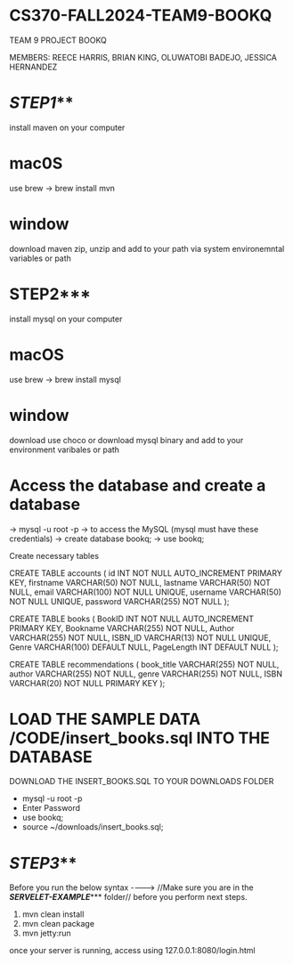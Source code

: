 # CS370-FALL2024-TEAM9-BOOKQ

TEAM 9
PROJECT BOOKQ


MEMBERS: REECE HARRIS, BRIAN KING, OLUWATOBI BADEJO, JESSICA HERNANDEZ

# *****STEP1*******

install maven on your computer

# mac0S 
use brew -> brew install mvn
# window 
 download maven zip, unzip and add to your path via system environemntal variables or path

# ****STEP2*******
install mysql on your computer

# macOS 
use brew -> brew install mysql
# window 
download use choco or download mysql binary and add to your environment varibales or path

# Access the database and create a database
-> mysql -u root -p -> to access the MySQL (mysql must have these credentials)
-> create database bookq;
-> use bookq;

Create necessary tables

CREATE TABLE accounts (
    id INT NOT NULL AUTO_INCREMENT PRIMARY KEY,
    firstname VARCHAR(50) NOT NULL,
    lastname VARCHAR(50) NOT NULL,
    email VARCHAR(100) NOT NULL UNIQUE,
    username VARCHAR(50) NOT NULL UNIQUE,
    password VARCHAR(255) NOT NULL
);

CREATE TABLE books (
    BookID INT NOT NULL AUTO_INCREMENT PRIMARY KEY,
    Bookname VARCHAR(255) NOT NULL,
    Author VARCHAR(255) NOT NULL,
    ISBN_ID VARCHAR(13) NOT NULL UNIQUE,
    Genre VARCHAR(100) DEFAULT NULL,
    PageLength INT DEFAULT NULL
);

CREATE TABLE recommendations (
    book_title VARCHAR(255) NOT NULL,
    author VARCHAR(255) NOT NULL,
    genre VARCHAR(255) NOT NULL,
    ISBN VARCHAR(20) NOT NULL PRIMARY KEY
);

# LOAD THE SAMPLE DATA /CODE/insert_books.sql INTO THE DATABASE 
DOWNLOAD THE INSERT_BOOKS.SQL TO YOUR DOWNLOADS FOLDER
- mysql -u root -p
-  Enter Password
-  use bookq;
-  source ~/downloads/insert_books.sql;

# *******STEP3*********

Before you run the below syntax ----> //Make sure you are in the *********SERVELET-EXAMPLE************ folder// before you perform next steps.

1.  mvn clean install
2.  mvn clean package
3.  mvn jetty:run


once your server is running, access using 127.0.0.1:8080/login.html

